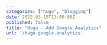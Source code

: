 ```yaml
---
categories: ["hugo", "blogging"]
date: 2022-03-15T13:00:00Z
published: false
title: "Hugo - Add Google Analytics"
url: '/hugo-google.analytics'
---
```


